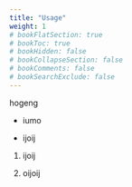 ```yaml
---
title: "Usage"
weight: 1
# bookFlatSection: true
# bookToc: true
# bookHidden: false
# bookCollapseSection: false
# bookComments: false
# bookSearchExclude: false
---
```


hogeng

* iumo

* ijoij

1. ijoij

2. oijoij
